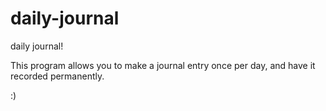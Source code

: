 # daily-journal

daily journal! 


This program allows you to make a journal entry once per day, and have it recorded permanently. 


:)

